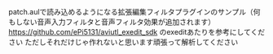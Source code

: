 patch.aulで読み込めるようになる拡張編集フィルタプラグインのサンプル（何もしない音声入力フィルタと音声フィルタ効果が追加されます）
https://github.com/ePi5131/aviutl_exedit_sdk のexeditあたりを参考にしてください
ただしそれだけじゃ作れないと思います頑張って解析してください
